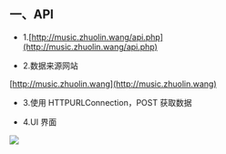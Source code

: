 ## 一、API 

- 1.[http://music.zhuolin.wang/api.php](http://music.zhuolin.wang/api.php)

- 2.数据来源网站

[http://music.zhuolin.wang](http://music.zhuolin.wang)

- 3.使用 HTTPURLConnection，POST 获取数据

- 4.UI 界面

![](http://innovator-blogimage.test.upcdn.net/2019/02/07/15495442612300.jpg)







